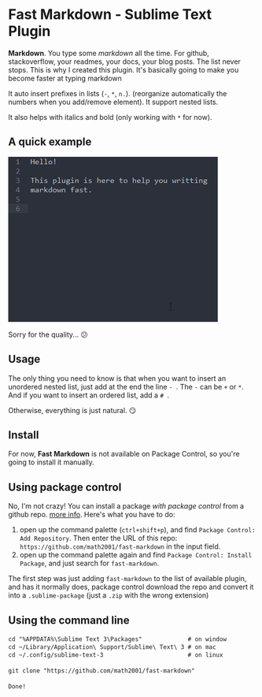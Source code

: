 # Fast Markdown - Sublime Text Plugin

**Markdown**. You type some *markdown* all the time. For github, stackoverflow, your readmes, your docs, your blog posts. The list never stops. This is why I created this plugin. It's basically going to make you become faster at typing markdown

It auto insert prefixes in lists (`-`, `*`, `n.`). (reorganize automatically the numbers when you add/remove element). It support nested lists.

It also helps with italics and bold (only working with `*` for now).

## A quick example

![a quick example of fast markdown.](fast-markdown.gif)

Sorry for the quality... :confused:

## Usage

The only thing you need to know is that when you want to insert an unordered nested list, just add at the end the line `- `. The `-` can be `+` or `*`. And if you want to insert an ordered list, add a `# `.

Otherwise, everything is just natural. :smirk:

## Install

For now, **Fast Markdown** is not available on Package Control, so you're going to install it manually.

## Using package control

No, I'm not crazy! You can install a package *with package control* from a github repo. [more info](https://packagecontrol.io/docs/usage). Here's what you have to do:

1. open up the command palette (`ctrl+shift+p`), and find `Package Control: Add Repository`. Then enter the URL of this repo: `https://github.com/math2001/fast-markdown` in the input field.
2. open up the command palette again and find `Package Control: Install Package`, and just search for `fast-markdown`.

The first step was just adding `fast-markdown` to the list of available plugin, and has it normally does, package control download the repo and convert it into a `.sublime-package` (just a `.zip` with the wrong extension)

## Using the command line

```
cd "%APPDATA%\Sublime Text 3\Packages"             # on window
cd ~/Library/Application\ Support/Sublime\ Text\ 3 # on mac
cd ~/.config/sublime-text-3                        # on linux

git clone "https://github.com/math2001/fast-markdown"

Done!
```
